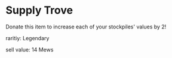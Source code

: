 # Supply Trove

Donate this item to increase each of your stockpiles' values by 2!

raritiy: Legendary

sell value: 14 Mews